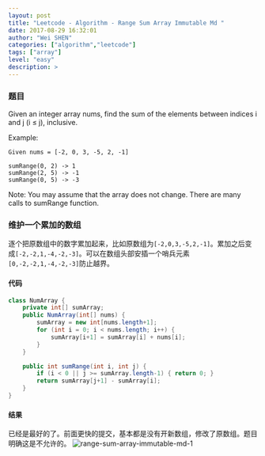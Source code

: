 ```yaml
---
layout: post
title: "Leetcode - Algorithm - Range Sum Array Immutable Md "
date: 2017-08-29 16:32:01
author: "Wei SHEN"
categories: ["algorithm","leetcode"]
tags: ["array"]
level: "easy"
description: >
---
```


### 题目
Given an integer array nums, find the sum of the elements between indices i and j (i ≤ j), inclusive.

Example:
```
Given nums = [-2, 0, 3, -5, 2, -1]

sumRange(0, 2) -> 1
sumRange(2, 5) -> -1
sumRange(0, 5) -> -3
```
Note:
You may assume that the array does not change.
There are many calls to sumRange function.

### 维护一个累加的数组
逐个把原数组中的数字累加起来，比如原数组为`[-2,0,3,-5,2,-1]`。累加之后变成`[-2,-2,1,-4,-2,-3]`。可以在数组头部安插一个哨兵元素`[0,-2,-2,1,-4,-2,-3]`防止越界。

#### 代码
```java
class NumArray {
    private int[] sumArray;
    public NumArray(int[] nums) {
        sumArray = new int[nums.length+1];
        for (int i = 0; i < nums.length; i++) {
            sumArray[i+1] = sumArray[i] + nums[i];
        }
    }

    public int sumRange(int i, int j) {
        if (i < 0 || j >= sumArray.length-1) { return 0; }
        return sumArray[j+1] - sumArray[i];
    }
}
```

#### 结果
已经是最好的了。前面更快的提交，基本都是没有开新数组，修改了原数组。题目明确这是不允许的。
![range-sum-array-immutable-md-1](/images/leetcode/range-sum-array-immutable-md-1.png)
